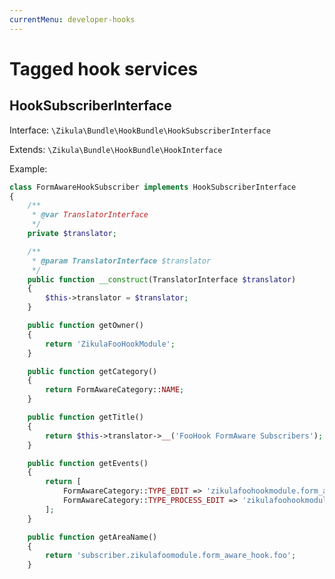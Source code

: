 ```yaml
---
currentMenu: developer-hooks
---
```

# Tagged hook services

## HookSubscriberInterface

Interface: `\Zikula\Bundle\HookBundle\HookSubscriberInterface`

Extends: `\Zikula\Bundle\HookBundle\HookInterface`

Example:

```php
class FormAwareHookSubscriber implements HookSubscriberInterface
{
    /**
     * @var TranslatorInterface
     */
    private $translator;

    /**
     * @param TranslatorInterface $translator
     */
    public function __construct(TranslatorInterface $translator)
    {
        $this->translator = $translator;
    }

    public function getOwner()
    {
        return 'ZikulaFooHookModule';
    }

    public function getCategory()
    {
        return FormAwareCategory::NAME;
    }

    public function getTitle()
    {
        return $this->translator->__('FooHook FormAware Subscribers');
    }

    public function getEvents()
    {
        return [
            FormAwareCategory::TYPE_EDIT => 'zikulafoohookmodule.form_aware_hook.foo.edit',
            FormAwareCategory::TYPE_PROCESS_EDIT => 'zikulafoohookmodule.form_aware_hook.foo.process_edit'
        ];
    }

    public function getAreaName()
    {
        return 'subscriber.zikulafoomodule.form_aware_hook.foo';
    }
```
